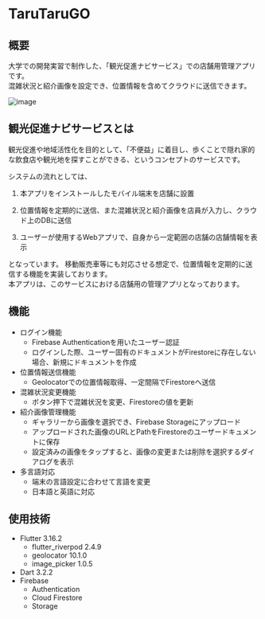 # TaruTaruGO
## 概要
大学での開発実習で制作した、「観光促進ナビサービス」での店舗用管理アプリです。  
混雑状況と紹介画像を設定でき、位置情報を含めてクラウドに送信できます。

![image](https://github.com/YM-0/TaruTaruGo-Manage/assets/108323257/7907a107-f5ad-4ec2-8c81-834b34836917)

## 観光促進ナビサービスとは
観光促進や地域活性化を目的として、「不便益」に着目し、歩くことで隠れ家的な飲食店や観光地を探すことができる、というコンセプトのサービスです。  

システムの流れとしては、  
1. 本アプリをインストールしたモバイル端末を店舗に設置

2. 位置情報を定期的に送信、また混雑状況と紹介画像を店員が入力し、クラウド上のDBに送信

3. ユーザーが使用するWebアプリで、自身から一定範囲の店舗の店舗情報を表示

となっています。
移動販売車等にも対応させる想定で、位置情報を定期的に送信する機能を実装しております。  
本アプリは、このサービスにおける店舗用の管理アプリとなっております。

## 機能
* ログイン機能
  * Firebase Authenticationを用いたユーザー認証
  * ログインした際、ユーザー固有のドキュメントがFirestoreに存在しない場合、新規にドキュメントを作成
* 位置情報送信機能
  * Geolocatorでの位置情報取得、一定間隔でFirestoreへ送信
* 混雑状況変更機能
  * ボタン押下で混雑状況を変更、Firestoreの値を更新
* 紹介画像管理機能
  * ギャラリーから画像を選択でき、Firebase Storageにアップロード
  * アップロードされた画像のURLとPathをFirestoreのユーザードキュメントに保存
  * 設定済みの画像をタップすると、画像の変更または削除を選択するダイアログを表示
* 多言語対応
  * 端末の言語設定に合わせて言語を変更
  * 日本語と英語に対応

## 使用技術
* Flutter 3.16.2
  * flutter_riverpod 2.4.9 
  * geolocator 10.1.0
  * image_picker 1.0.5
* Dart 3.2.2
* Firebase
  * Authentication
  * Cloud Firestore
  * Storage

